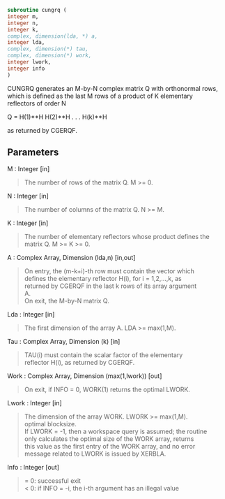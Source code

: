 ```fortran  
subroutine cungrq (  
integer m,  
integer n,  
integer k,  
complex, dimension(lda, *) a,  
integer lda,  
complex, dimension(*) tau,  
complex, dimension(*) work,  
integer lwork,  
integer info  
)  
```  
  
CUNGRQ generates an M-by-N complex matrix Q with orthonormal rows,  
which is defined as the last M rows of a product of K elementary  
reflectors of order N  
  
Q  =  H(1)**H H(2)**H . . . H(k)**H  
  
as returned by CGERQF.  
  
## Parameters  
M : Integer [in]  
> The number of rows of the matrix Q. M >= 0.  
  
N : Integer [in]  
> The number of columns of the matrix Q. N >= M.  
  
K : Integer [in]  
> The number of elementary reflectors whose product defines the  
> matrix Q. M >= K >= 0.  
  
A : Complex Array, Dimension (lda,n) [in,out]  
> On entry, the (m-k+i)-th row must contain the vector which  
> defines the elementary reflector H(i), for i = 1,2,...,k, as  
> returned by CGERQF in the last k rows of its array argument  
> A.  
> On exit, the M-by-N matrix Q.  
  
Lda : Integer [in]  
> The first dimension of the array A. LDA >= max(1,M).  
  
Tau : Complex Array, Dimension (k) [in]  
> TAU(i) must contain the scalar factor of the elementary  
> reflector H(i), as returned by CGERQF.  
  
Work : Complex Array, Dimension (max(1,lwork)) [out]  
> On exit, if INFO = 0, WORK(1) returns the optimal LWORK.  
  
Lwork : Integer [in]  
> The dimension of the array WORK. LWORK >= max(1,M).  
> optimal blocksize.  
> If LWORK = -1, then a workspace query is assumed; the routine  
> only calculates the optimal size of the WORK array, returns  
> this value as the first entry of the WORK array, and no error  
> message related to LWORK is issued by XERBLA.  
  
Info : Integer [out]  
> = 0:  successful exit  
> < 0:  if INFO = -i, the i-th argument has an illegal value  
  
